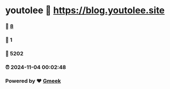# youtolee :link: https://blog.youtolee.site 
### :page_facing_up: [8](https://blog.youtolee.site/tag.html) 
### :speech_balloon: 1 
### :hibiscus: 5202 
### :alarm_clock: 2024-11-04 00:02:48 
### Powered by :heart: [Gmeek](https://github.com/Meekdai/Gmeek)
